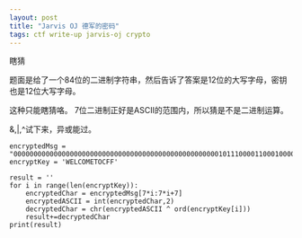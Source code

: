 ```yaml
---
layout: post
title: "Jarvis OJ 德军的密码"
tags: ctf write-up jarvis-oj crypto
---
```


瞎猜

题面是给了一个84位的二进制字符串，然后告诉了答案是12位的大写字母，密钥也是12位大写字母。

这种只能瞎猜咯。
7位二进制正好是ASCII的范围内，所以猜是不是二进制运算。

&,&#124;,^试下来，异或能过。

```
encryptedMsg = "000000000000000000000000000000000000000000000000000101110000110001000000101000000001"
encryptKey = 'WELCOMETOCFF'

result = ''
for i in range(len(encryptKey)):
    encryptedChar = encryptedMsg[7*i:7*i+7]
    encryptedASCII = int(encryptedChar,2)
    decryptedChar = chr(encryptedASCII ^ ord(encryptKey[i]))
    result+=decryptedChar
print(result)
```